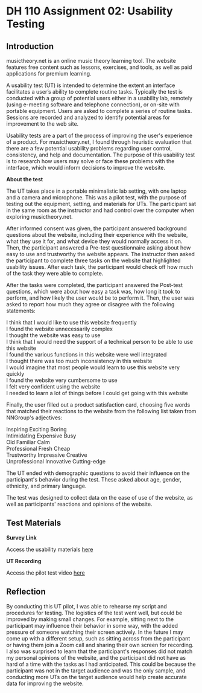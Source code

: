 # DH 110 Assignment 02: Usability Testing

## Introduction

musictheory.net is an online music theory learning tool. The website features free content such as lessons, exercises, and tools, as well as paid applications for premium learning.

A usability test (UT) is intended to determine the extent an interface facilitates a user’s ability to complete routine tasks. Typically the test is conducted with a group of potential users either in a usability lab, remotely (using e-meeting software and telephone connection), or on-site with portable equipment. Users are asked to complete a series of routine tasks. Sessions are recorded and analyzed to identify potential areas for improvement to the web site. 

Usability tests are a part of the process of improving the user's experience of a product. For musictheory.net, I found through heuristic evaluation that there are a few potential usability problems regarding user control, consistency, and help and documentation. The purpose of this usability test is to research how users may solve or face these problems with the interface, which would inform decisions to improve the website.

**About the test**

The UT takes place in a portable minimalistic lab setting, with one laptop and a camera and microphone. This was a pilot test, with the purpose of testing out the equipment, setting, and materials for UTs. The participant sat in the same room as the instructor and had control over the computer when exploring musictheory.net. 

After informed consent was given, the participant answered background questions about the website, including their experience with the website, what they use it for, and what device they would normally access it on. Then, the participant answered a Pre-test questionnaire asking about how easy to use and trustworthy the website appears. The instructor then asked the participant to complete three tasks on the website that highlighted usability issues. After each task, the participant would check off how much of the task they were able to complete.

After the tasks were completed, the participant answered the Post-test questions, which were about how easy a task was, how long it took to perform, and how likely the user would be to perform it. Then, the user was asked to report how much they agree or disagree with the following statements:

I think that I would like to use this website frequently  
I found the website unnecessarily complex  
I thought the website was easy to use  
I think that I would need the support of a technical person to be able to use this website  
I found the various functions in this website were well integrated  
I thought there was too much inconsistency in this website  
I would imagine that most people would learn to use this website very quickly  
I found the website very cumbersome to use  
I felt very confident using the website  
I needed to learn a lot of things before I could get going with this website  

Finally, the user filled out a product satisfaction card, choosing five words that matched their reactions to the website from the following list taken from NNGroup's adjectives:

Inspiring       Exciting      Boring  
Intimidating    Expensive     Busy  
Old             Familiar      Calm  
Professional    Fresh         Cheap  
Trustworthy     Impressive    Creative  
Unprofessional  Innovative    Cutting-edge  



The UT ended with demographic questions to avoid their influence on the participant's behavior during the test. These asked about age, gender, ethnicity, and primary language. 

The test was designed to collect data on the ease of use of the website, as well as participants' reactions and opinions of the website. 

## Test Materials

**Survey Link**

Access the usability materials [here](https://forms.gle/cypJUic8qUDrWvWN6)

**UT Recording**

Access the pilot test video [here](https://drive.google.com/file/d/1Fj2Z9-gyI5KavfNQ3qtX8UXnZ99FEfFn/view?usp=sharing)

## Reflection

By conducting this UT pilot, I was able to rehearse my script and procedures for testing. The logistics of the test went well, but could be improved by making small changes. For example, sitting next to the participant may influence their behavior in some way, with the added pressure of someone watching their screen actively. In the future I may come up with a different setup, such as sitting across from the participant or having them join a Zoom call and sharing their own screen for recording. I also was surprised to learn that the participant's responses did not match my personal opinions of the website, and the participant did not have as hard of a time with the tasks as I had anticipated. This could be because the participant was not in the target audience and was the only sample, and conducting more UTs on the target audience would help create accurate data for improving the website.


